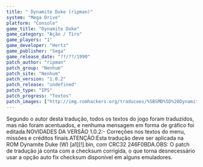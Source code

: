 ```yaml
---
title: " Dynamite Duke (ripman)"
system: "Mega Drive"
platform: "Console"
game_title: "Dynamite Duke"
game_category: "Ação / Tiro"
game_players: "1"
game_developer: "Hertz"
game_publisher: "Sega"
game_release_date: "??/??/1990"
patch_author: "ripman"
patch_group: "Nenhum"
patch_site: "Nenhum"
patch_version: "1.0.2"
patch_release: "undefined"
patch_type: "IPS"
patch_progress: "Textos"
patch_images: ["http://img.romhackers.org/traducoes/%5BSMD%5D%20Dynamite%20Duke%20-%20ripman%20-%201.png","http://img.romhackers.org/traducoes/%5BSMD%5D%20Dynamite%20Duke%20-%20ripman%20-%202.png","http://img.romhackers.org/traducoes/%5BSMD%5D%20Dynamite%20Duke%20-%20ripman%20-%203.png"]
---
```

Segundo o autor desta tradução, todos os textos do jogo foram traduzidos, mas não foram acentuados, e nenhuma mensagem em forma de gráfico foi editada.NOVIDADES DA VERSÃO 1.0.2:- Correções nos textos do menu, missões e créditos finais.ATENÇÃO:Esta tradução deve ser aplicada na ROM Dynamite Duke (W) [a1][!].bin, com CRC32 246F0BDA.OBS: O patch de tradução já conta com a checksum corrigida, o que torna desnecessário usar a opção auto fix checksum disponível em alguns emuladores.